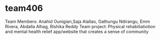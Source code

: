 # team406
Team Members: Anahid Ounigian,Saja Alallao, Gathungu Ndirangu, Emm Rivera, Abdalla Alhag, Rishika Reddy
Team project: Physical rehabiliatiotion and mental health relief app/website that creates a sense of community